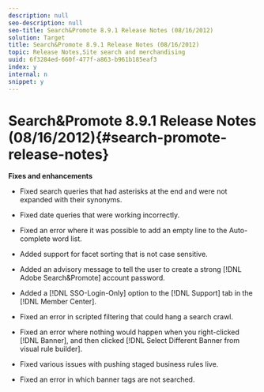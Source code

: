 ```yaml
---
description: null
seo-description: null
seo-title: Search&Promote 8.9.1 Release Notes (08/16/2012)
solution: Target
title: Search&Promote 8.9.1 Release Notes (08/16/2012)
topic: Release Notes,Site search and merchandising
uuid: 6f3284ed-660f-477f-a863-b961b185eaf3
index: y
internal: n
snippet: y
---
```


# Search&Promote 8.9.1 Release Notes (08/16/2012){#search-promote-release-notes}

 **Fixes and enhancements**

* Fixed search queries that had asterisks at the end and were not expanded with their synonyms. 
* Fixed date queries that were working incorrectly. 
* Fixed an error where it was possible to add an empty line to the Auto-complete word list. 
* Added support for facet sorting that is not case sensitive. 
* Added an advisory message to tell the user to create a strong [!DNL Adobe Search&Promote] account password. 
* Added a [!DNL SSO-Login-Only] option to the [!DNL Support] tab in the [!DNL Member Center]. 

* Fixed an error in scripted filtering that could hang a search crawl. 
* Fixed an error where nothing would happen when you right-clicked [!DNL Banner], and then clicked [!DNL Select Different Banner from visual rule builder]. 

* Fixed various issues with pushing staged business rules live. 
* Fixed an error in which banner tags are not searched.

